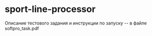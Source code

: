 # sport-line-processor

Описание тестового задания и инструкции по запуску -- в файле softpro_task.pdf
